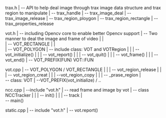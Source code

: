 
trax.h
    |
	-- API to help deal image through trax image data structure and trax region to manipulate
	|
	-- trax_handle
	|
	-- trax_image_deal
	|
	--trax_image_release
	|
	-- trax_region_ploygon
	|
	-- trax_region_rectangle
	|
	-- trax_properties_release
	
vot.h
    |
	-- including Opencv core to enable better Opencv support
	|
	-- Two manner to deal the image and frame of video
    |   |    
	|	-- VOT_RECTANGLE
	|   |    
	|	-- VOT_POLYGON
	|
	-- include class: VOT and VOTRegion
	|    |
	|    -- vot_initialize()
	|    |
	|    -- vot_report()
	|    |
	|    -- vot_quit()
	|    |
	|    -- vot_frame()
	|    |
	|    -- vot_end()
	|
	-- VOT_PREFIX(FUN) VOT::FUN

vot.cpp
    |
	-- VOT_POLYGON / VOT_RECTANGLE
	|   |
	|	-- vot_region_release
	|	|
	|	-- vot_region_creat
	|	|
	|	--vot_region_copy
	|   |
	|   -- _prase_region
	|   
	--  class: VOT
	    |
	    --VOT_PREFIX(vot_initialize) / ..
	
ncc.cpp
    |
	--include "vot.h"
	|
	-- read frame and image by vot
	|
    -- class NCCTracker
	|   |
	|	-- init()
	|	|
	|	-- track
    |	
    -- main()	
	
static.cpp
    |
    -- include "vot.h"
    |
    -- vot.report()	
	
	
	
	
	
	
	
	
	
	
	
	
	
	
	
	
	
	
	
	
	
	
	
	
	
	
	
	
	
	